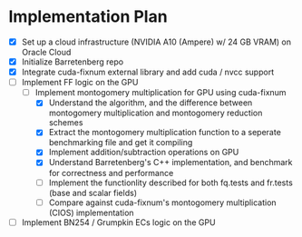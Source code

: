 # Implementation Plan
- [x] Set up a cloud infrastructure (NVIDIA A10 (Ampere) w/ 24 GB VRAM) on Oracle Cloud
- [x] Initialize Barretenberg repo
- [x] Integrate cuda-fixnum external library and add cuda / nvcc support
- [ ] Implement FF logic on the GPU
    - [ ] Implement montogomery multiplication for GPU using cuda-fixnum
        - [x] Understand the algorithm, and the difference between montogomery multiplication and montogomery reduction schemes
        - [x] Extract the montogomery multiplication function to a seperate benchmarking file and get it compiling
        - [x] Implement addition/subtraction operations on GPU
        - [x] Understand Barretenberg's C++ implementation, and benchmark for correctness and performance
        - [ ] Implement the functionlity described for both fq.tests and fr.tests (base and scalar fields)
        - [ ] Compare against cuda-fixnum's montogomery multiplication (CIOS) implementation
- [ ] Implement BN254 / Grumpkin ECs logic on the GPU